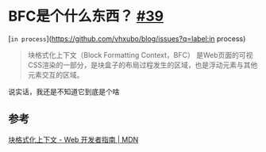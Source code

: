 # BFC是个什么东西？ [#39](https://github.com/vhxubo/blog/issues/39)

[`in process`](https://github.com/vhxubo/blog/issues?q=label:in process)

> 块格式化上下文（Block Formatting Context，BFC） 是Web页面的可视CSS渲染的一部分，是块盒子的布局过程发生的区域，也是浮动元素与其他元素交互的区域。

说实话，我还是不知道它到底是个啥


## 参考

[块格式化上下文 - Web 开发者指南 | MDN](https://developer.mozilla.org/zh-CN/docs/Web/Guide/CSS/Block_formatting_context)